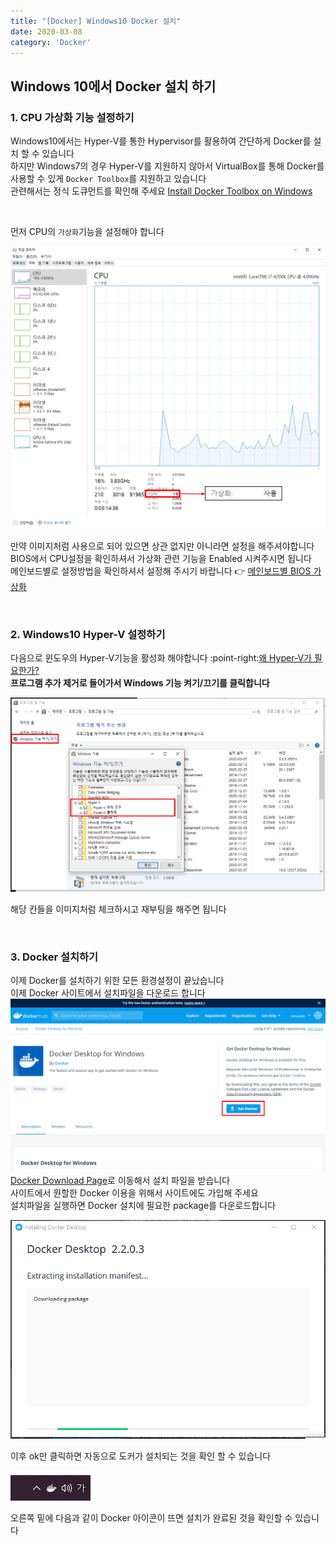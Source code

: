 ```yaml
---
title: "[Docker] Windows10 Docker 설치"
date: 2020-03-08
category: 'Docker'
---
```


## Windows 10에서 Docker 설치 하기  

### 1. CPU 가상화 기능 설정하기  

Windows10에서는 Hyper-V를 통한 Hypervisor를 활용하여 간단하게 Docker를 설치 할 수 있습니다  
하지만 Windows7의 경우 Hyper-V를 지원하지 않아서 VirtualBox를 통해 Docker를 사용할 수 있게 `Docker Toolbox`를 지원하고 있습니다  
관련해서는 정식 도큐먼트를 확인해 주세요 [Install Docker Toolbox on Windows](https://docs.docker.com/toolbox/toolbox_install_windows/)  

<br/>

먼저 CPU의 `가상화`기능을 설정해야 합니다  

![CPU Virtualization](images/cpu-virtualization.PNG)  

만약 이미지처럼 사용으로 되어 있으면 상관 없지만 아니라면 설정을 해주셔야합니다  
BIOS에서 CPU설정을 확인하셔서 가상화 관련 기능을 Enabled 시켜주시면 됩니다  
메인보드별로 설정방법을 확인하셔서 설정해 주시기 바랍니다  :point_right: [메인보드별 BIOS 가상화](https://www.isunshare.com/blog/how-to-enable-virtualizationvt-in-bios-for-hyper-v-windows-10/)

<br/>

### 2. Windows10 Hyper-V 설정하기  
다음으로 윈도우의 Hyper-V기능을 활성화 해야합니다 :point-right:[왜 Hyper-V가 필요한가?](http://renuevo.github.io/other/docker/docker-hello-world/#windows10-hyper-v%EC%99%80-docker)   
**프로그램 추가 제거로 들어가서 Windows 기능 켜기/끄기를 클릭합니다**  

![Hyper-V](images/check-hyper-v.PNG)

해당 칸들을 이미지처럼 체크하시고 <span class='red_font'>재부팅</span>을 해주면 됩니다  

<br/>

### 3. Docker 설치하기  
이제 Docker를 설치하기 위한 모든 환경설정이 끝났습니다  
이제 Docker 사이트에서 설치파일을 다운로드 합니다  
![Docker Download Page](images/docker-download.png)  
[Docker Download Page](https://hub.docker.com/editions/community/docker-ce-desktop-windows/)로 이동해서 설치 파일을 받습니다  
사이트에서 원할한 Docker 이용을 위해서 사이트에도 가입해 주세요  
설치파일을 실행하면 Docker 설치에 필요한 package를 다운로드합니다  

![Docker Setup](images/docker-setup.PNG)

이후 ok만 클릭하면 자동으로 도커가 설치되는 것을 확인 할 수 있습니다  

![Docker Icon](images/docker-image.PNG)

오른쪽 밑에 다음과 같이 Docker 아이콘이 뜨면 설치가 완료된 것을 확인할 수 있습니다  








